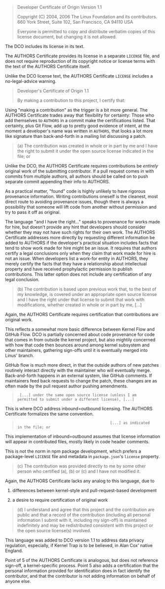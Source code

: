 > Developer Certificate of Origin
> Version 1.1
>
> Copyright (C) 2004, 2006 The Linux Foundation and its contributors.
> 660 York Street, Suite 102,
> San Francisco, CA 94110 USA
>
> Everyone is permitted to copy and distribute verbatim copies of this
> license document, but changing it is not allowed.

The DCO includes its license in its text.

The AUTHORS Certificate provides its license in a separate `LICENSE`
file, and does not require reproduction of its copyright notice or
license terms with the text of the AUTHORS Certificate itself.

Unlike the DCO license text, the AUTHORS Certificate `LICENSE` includes
a no-legal-advice warning.

> Developer's Certificate of Origin 1.1
>
> By making a contribution to this project, I certify that:

Using "making a contribution" as the trigger is a bit more general. The
AUTHORS Certificate trades away that flexibility for certainty: Those
who add themselves to `AUTHORS` in a commit make the certifications
listed. That certainty, plus Git Flow, add up to pretty good evidence of
intent, at the moment a developer's name was written in `AUTHORS`, that
looks a lot more like signature than back-and-forth in a mailing list
discussing a patch.

> (a) The contribution was created in whole or in part by me and I
>     have the right to submit it under the open source license
>     indicated in the file; or

Unlike the DCO, the AUTHORS Certificate requires contributions be
_entirely_ original work of the submitting contributor. If a pull
request comes in with commits from multiple authors, all authors should
be called on to push separate commit appending their info to AUTHORS.

As a practical matter, "found" code is highly unlikely to have rigorous
provenance information. Writing contributions oneself is the cleanest,
most direct route to avoiding provenance issues, though there is
always a possibility that someone will lift code from another without
permission and try to pass it off as original.

The language "and I have the right..." speaks to provenance for works
made for hire, but doesn't provide any hint that developers should
consider whether they may not have such rights for their own work. The
AUTHORS Certificate addresses more directly by requesting different
information be added to AUTHORS if the developer's practical situation
includes facts that tend to show work made for hire might be an issue.
It requires that authors certify a legal conclusions only when they
claim that work made for hire is not an issue. When developers list a
work-for entity in AUTHORS, they merely certify the facts that they
have a relationship about intellectual property and have received
prophylactic permission to publish contributions. This latter option
does not include any certification of any legal conclusion.

> (b) The contribution is based upon previous work that, to the best
>     of my knowledge, is covered under an appropriate open source
>     license and I have the right under that license to submit that
>     work with modifications, whether created in whole or in part
>     by me, [...]

Again, the AUTHORS Certificate requires certification that contributions
are original work.

This reflects a somewhat more basic difference between Kernel Flow
and GitHub Flow. DCO is partially concerned about code provenance for
code that comes in from outside the kernel project, but also mightily
concerned with how that code then bounces around among kernel subsystem
and other maintainers, gathering sign-offs until it is eventually merged
into Linus' branch.

GitHub flow is much more direct, in that the outside authors of new
patches routinely interact directly with the maintainer who will
eventually merge. Back-and-forth happens in an external system, like
GitHub comments. If maintainers feed back requests to change the patch,
these changes are as often made by the pull request author pushing
amendments.

>      [...] under the same open source license (unless I am
>     permitted to submit under a different license), [...]

This is where DCO address inbound=outbound licensing. The AUTHORS
Certificate formalizes the same convention.

>                                               [...] as indicated
>     in the file; or

This implementation of inbound=outbound assumes that license information
will appear in contributed files, mostly likely in code header comments.

This is not the norm in npm package development, which prefers a
package-level `LICENSE` file and metadata in `package.json`'s `license`
property.

> (c) The contribution was provided directly to me by some other
>     person who certified (a), (b) or (c) and I have not modified
>     it.

Again, the AUTHORS Certificate lacks any analog to this language, due to

1. differences between kernel-style and pull-request-based development

2. a desire to require certification of original work

> (d) I understand and agree that this project and the contribution
>     are public and that a record of the contribution (including all
>     personal information I submit with it, including my sign-off) is
>     maintained indefinitely and may be redistributed consistent with
>     this project or the open source license(s) involved.

This language was added to DCO version 1.1 to address data privacy
regulation, especially, if Kernel Trap is to be believed, in Alan Cox'
native England.

Point of 5 of the AUTHORS Certificate is analogous, but does not
reference sign-off, a kernel-specific process. Point 5 also adds a
certification that the personal information provided for identification
does in fact identify the contributor, and that the contributor is not
adding information on behalf of anyone else.
